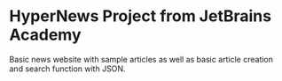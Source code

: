 # HyperNews Project from JetBrains Academy
 Basic news website with sample articles as well as basic article creation and search function with JSON.
